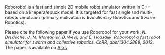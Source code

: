 Roborobo! is a fast and simple 2D mobile robot simulator written in C++ based on a khepera/epuck model. It is targeted for fast single and multi-robots simulation (primary motivation is Evolutionary Robotics and Swarm Robotics).

Please cite the following paper if you use Roborobo! for your work: _N. Bredeche, J.-M. Montanier, B. Weel, and E. Haasdijk. Roborobo! a fast robot simulator for swarm and collective robotics. CoRR, abs/1304.2888, 2013_. The paper is available on [Arxiv](http://arxiv.org/abs/1304.2888).